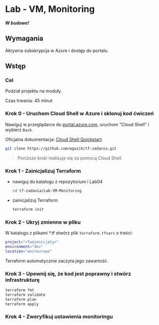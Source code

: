 # Lab - VM, Monitoring

***W budowe!***

## Wymagania
Aktywna subskrypcja w Azure i dostęp do portalu.

## Wstęp
### Cel
Podział projektu na moduły.

Czas trwania: 45 minut


### Krok 0 - Uruchom Cloud Shell w Azure i sklonuj kod ćwiczeń

Nawiguj w przeglądarce do [portal.azure.com](https://portal.azure.com), uruchom "Cloud Shell" i wybierz `Bash`.

Oficjalna dokumentacja: [Cloud Shell Quickstart](https://github.com/MicrosoftDocs/azure-docs/blob/main/articles/cloud-shell/quickstart.md).

```bash
git clone https://github.com/wguzik/tf-zadania.git
```

> Poniższe kroki realizuje się za pomocą Cloud Shell

### Krok 1 - Zainicjalizuj Terraform

- nawiguj do katalogu z repozytorium i Lab04
  ```bash
  cd tf-zadania/Lab-VM-Monitoring
  ```

- zainicjalizuj Terraform
  ```bash
  terraform init
  ```

### Krok 2 - Ukryj zmienne w pliku

W katalogu z plikami *.tf stwórz plik `terraform.tfvars` o treści:

```bash
project="<Twojenicjaly>"
environment="dev"
location="westeurope"
```

Terraform automatycznie zaczyta jego zawartość.

### Krok 3 - Upewnij się, że kod jest poprawny i stwórz infrastrukturę

```bash
terraform fmt
terraform validate
terraform plan
terraform apply
```

### Krok 4 - Zweryfikuj ustawienia monitoringu

